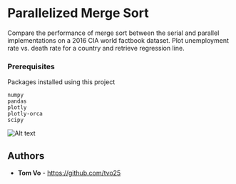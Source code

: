 # Parallelized Merge Sort 

Compare the performance of merge sort between the serial and parallel implementations on a 2016 CIA world factbook dataset.
Plot unemployment rate vs. death rate for a country and retrieve regression line. 



### Prerequisites

Packages installed using this project

```
numpy
pandas
plotly
plotly-orca
scipy
```


![Alt text](/output_dataset/factbook_out_csv.png?raw=true "Generated plot")


## Authors

* **Tom Vo** - https://github.com/tvo25
